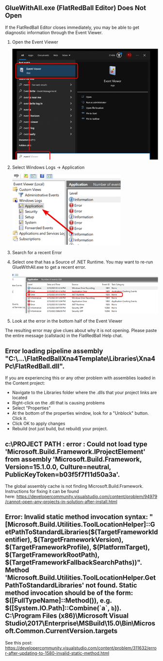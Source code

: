 ## GlueWithAll.exe (FlatRedBall Editor) Does Not Open

If the FlatRedBall Editor closes immediately, you may be able to get diagnostic information through the Event Viewer.

1.  Open the Event Viewer

    ![](/media/2023-03-img_640c7681570d3.png)

2.  Select Windows Logs -\> Application

    ![](/media/2023-03-img_640c76d232eef.png)

3.  Search for a recent Error

4.  Select one that has a Source of .NET Runtime. You may want to re-run GlueWithAll.exe to get a recent error.

    ![](/media/2023-03-img_640c774bda3ab.png)

5.  Look at the error in the bottom half of the Event Viewer

The resulting error may give clues about why it is not opening. Please paste the entire message (callstack) in the FlatRedBall Help chat.

## 

## Error loading pipeline assembly "C:\\...\FlatRedBallXna4Template\Libraries\Xna4Pc\FlatRedBall.dll".

If you are experiencing this or any other problem with assemblies loaded in the Content project:

-   Navigate to the Libraries folder where the .dlls that your project links are located
-   Right-click on the .dll that is causing problems
-   Select "Properties"
-   At the bottom of the properties window, look for a "Unblock" button. Click it.
-   Click OK to apply changes
-   Rebuild (not just build, but rebuild) your project.

## c:\PROJECT PATH : error : Could not load type 'Microsoft.Build.Framework.IProjectElement' from assembly 'Microsoft.Build.Framework, Version=15.1.0.0, Culture=neutral, PublicKeyToken=b03f5f7f11d50a3a'.

The global assembly cache is not finding Microsoft.Build.Framework. Instructions for fixing it can be found here: https://developercommunity.visualstudio.com/content/problem/94979/cannot-open-any-projects-in-solution-after-install.html

## Error: Invalid static method invocation syntax: "\[Microsoft.Build.Utilities.ToolLocationHelper\]::GetPathToStandardLibraries($(TargetFrameworkIdentifier), $(TargetFrameworkVersion), $(TargetFrameworkProfile), $(PlatformTarget), $(TargetFrameworkRootPath), $(TargetFrameworkFallbackSearchPaths))". Method 'Microsoft.Build.Utilities.ToolLocationHelper.GetPathToStandardLibraries' not found. Static method invocation should be of the form: $(\[FullTypeName\]::Method()), e.g. $(\[System.IO.Path\]::Combine(\`a\`, `b`)). C:\Program Files (x86)\Microsoft Visual Studio\2017\Enterprise\MSBuild\15.0\Bin\Microsoft.Common.CurrentVersion.targets

See this post: https://developercommunity.visualstudio.com/content/problem/311632/error-after-updating-to-1580-invalid-static-method.html
